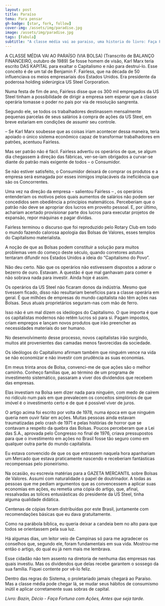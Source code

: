 ```yaml
---
layout: post
title: Paraíso
tema: Para pensar
gh-badge: [star, fork, follow]
cover-img: /assets/img/paradise.jpg
image: /assets/img/paradise.jpg
tags: [Fabula]
subtitle: "A classe média vai ao paraiso, uma historia do livro: Faça Fortuna com Ações, Antes que seja tarde."
---
```

A CLASSE MÉDIA VAI AO PARAÍSO (VIA BOLSA) (Transcrito de BALANÇO FINANCEIRO, outubro de 1989) Se fosse homem de visão, Karl Marx teria escrito DAS KAPITAL para exaltar o Capitalismo e não para destruí-lo. Esse conceito é de um tal de Benjamin F. Fairless, que na década de 50 influenciava os meios empresariais dos Estados Unidos. Era presidente da poderosa holding siderúrgica US Steel Corporation.

Numa festa de fim de ano, Fairless disse que os 300 mil empregados da US Steel tinham a possibilidade de dirigir a empresa sem esperar que a classe operária tomasse o poder no país por via de resolução sangrenta. 

Segundo ele, se todos os trabalhadores destinassem mensalmente pequenas parcelas de seus salários à compra de ações da US Steel, em breve estariam em condições de assumir seu controle.

– Se Karl Marx soubesse que as coisas iriam acontecer dessa maneira, teria apoiado o único sistema econômico capaz de transformar trabalhadores em patrões, acentuou Fairless.

Mas ser patrão não é fácil. Fairless advertiu os operários de que, se algum dia chegassem à direção das fábricas, ver-se-iam obrigados a curvar-se diante do patrão mais exigente de todos – o Consumidor.

Se não estiver satisfeito, o Consumidor deixará de comprar os produtos e a empresa será esmagada por esses inimigos implacáveis da ineficiência que são os Concorrentes.

Uma vez na direção da empresa – salientou Fairless – , os operários entenderiam os motivos pelos quais aumentos de salários não podem ser concedidos sem obediência a princípios matemáticos. Perceberiam que o patrão não deve se apropriar dos lucros em proveito pessoal. E, por último, achariam acertado provisionar parte dos lucros para executar projetos de expansão, repor máquinas e pagar dívidas.

Fairless terminou o discurso que foi reproduzido pelo Rotary Club em todo o mundo fazendo calorosa apologia das Bolsas de Valores, esses templos do Capitalismo materialista.

A noção de que as Bolsas podem constituir a solução para muitos problemas vem do começo deste século, quando corretores astutos tentaram difundir nos Estados Unidos a ideia do “Capitalismo do Povo”. 

Não deu certo. Não que os operários não estivessem dispostos a adorar o bezerro de ouro. Estavam. A questão é que mal ganhavam para comer e não sobrava nada para investir. Ainda hoje é assim.

Os operários da US Steel não ficaram donos da indústria. Mesmo que tivessem ficado, disso não resultariam benefícios para a classe operária em geral. É que milhões de empresas do mundo capitalista não têm ações nas Bolsas. Seus atuais proprietários seguram-nas com mão de ferro.

Isso não é um mal dizem os ideólogos do Capitalismo. O que importa é que os capitalistas modernos não retêm lucros só para si. Pagam impostos, criam empregos e lançam novos produtos que irão preencher as necessidades materiais do ser humano.

No desenvolvimento desse processo, novos capitalistas irão surgindo, muitos até provenientes das camadas menos favorecidas da sociedade.

Os ideólogos do Capitalismo afirmam também que ninguém vence na vida se não economizar e não investir com prudência as suas economias.

Em meus trinta anos de Bolsa, convenci-me de que ações são o melhor caminho. Conheço famílias que, ao término de um programa de investimento sistemático, passaram a viver dos dividendos que recebem das empresas.

Elas investiam na Bolsa sem dizer nada para ninguém, com medo de caírem no ridículo num país em que prevalecem os conceitos simplórios de que imóvel é o investimento certo e de que é possível viver de juros.

O artigo acima foi escrito por volta de 1978, numa época em que ninguém queria nem ouvir falar em ações. Muitas pessoas ainda estavam traumatizadas pelo crash de 1971 e pelas histórias de horror que se contavam a respeito da quebra das Bolsas. Poucos perceberam que a Lei das S.A., aprovada pelo Congresso no final de 1976, criava pressupostos para que o investimento em ações no Brasil fosse tão seguro como em qualquer outra parte do mundo capitalista. 

Eu estava convencido de que os que entrassem naquela hora apanhariam um Mercado que estava praticamente nascendo e receberiam fantásticas recompensas pelo pioneirismo.

Na ocasião, eu escrevia matérias para a GAZETA MERCANTIL sobre Bolsas de Valores. Assumi com naturalidade o papel de doutrinador. A todas as pessoas que me pediam argumentos que as convencessem a aplicar suas economias em ações, eu remetia uma cópia do artigo, que, afinal, ressalvadas as tolices entusiásticas do presidente da US Steel, tinha alguma qualidade didática.

Centenas de cópias foram distribuídas por este Brasil, juntamente com recomendações básicas que eu dava gratuitamente.

Como na parábola bíblica, eu queria deixar a candeia bem no alto para que todos se orientassem pela sua luz.

Há algumas dias, um leitor veio de Campinas só para me agradecer os conselhos que, segundo ele, foram fundamentais em sua vida. Mostrou-me então o artigo, do qual eu já nem mais me lembrava.

Esse cidadão não tem assento na diretoria de nenhuma das empresas nas quais investiu. Mas os dividendos que delas recebe garantem o sossego da sua família. Fiquei contente por vê-lo feliz.

Dentro das regras do Sistema, o proletariado jamais chegará ao Paraíso. Mas a classe média pode chegar lá, se mudar seus hábitos de consumismo inútil e aplicar corretamente suas sobras de capital.

_Livro: Bazin, Décio - Faça Fortuna com Ações, Antes que seja tarde._